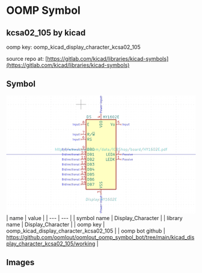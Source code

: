 # OOMP Symbol  
## kcsa02_105  by kicad  
  
oomp key: oomp_kicad_display_character_kcsa02_105  
  
source repo at: [https://gitlab.com/kicad/libraries/kicad-symbols](https://gitlab.com/kicad/libraries/kicad-symbols)  
## Symbol  
  
[![working.png](working_600.png)](working.png)  
| name | value | 
| --- | --- | 
| symbol name | Display_Character | 
| library name | Display_Character | 
| oomp key | oomp_kicad_display_character_kcsa02_105 | 
| oomp bot github | https://github.com/oomlout/oomlout_oomp_symbol_bot/tree/main/kicad_display_character_kcsa02_105/working | 
## Images  
